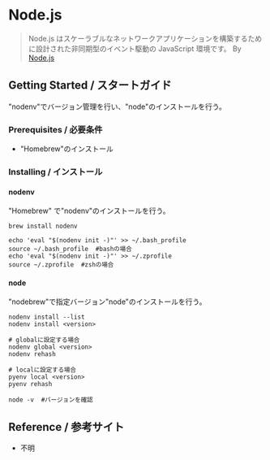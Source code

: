 # Node.js

>  Node.js はスケーラブルなネットワークアプリケーションを構築するために設計された非同期型のイベント駆動の JavaScript 環境です。  By [Node.js](https://nodejs.org/ja/about/)

## Getting Started / スタートガイド

"nodenv"でバージョン管理を行い、"node"のインストールを行う。

### Prerequisites / 必要条件

- "Homebrew"のインストール

### Installing / インストール

#### nodenv

"Homebrew" で"nodenv"のインストールを行う。

```
brew install nodenv

echo 'eval "$(nodenv init -)"' >> ~/.bash_profile
source ~/.bash_profile  #bashの場合
echo 'eval "$(nodenv init -)"' >> ~/.zprofile
source ~/.zprofile  #zshの場合
```

#### node

"nodebrew"で指定バージョン"node"のインストールを行う。

```
nodenv install --list
nodenv install <version>

# globalに設定する場合
nodenv global <version>
nodenv rehash

# localに設定する場合
pyenv local <version>
pyenv rehash

node -v  #バージョンを確認
```



## Reference / 参考サイト

- 不明
